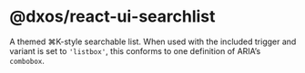 # @dxos/react-ui-searchlist

A themed ⌘K-style searchable list. When used with the included trigger and variant is set to `'listbox'`, this conforms to one definition of ARIA’s `combobox`.
